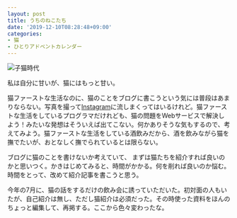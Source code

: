 ```yaml
---
layout: post
title: うちのねこたち
date: '2019-12-10T08:28:48+09:00'
categories:
- 猫
- ひとりアドベントカレンダー
---
```


![子猫時代](/blog/images/cats-children.jpg)

私は自分に甘いが、猫にはもっと甘い。

猫ファーストな生活なのに、猫のことをブログに書こうという気には普段はあまりならない。写真を撮って[Instagram](http://instagram.com/skoji/)に流しまくってはいるけれど。猫ファーストな生活をしているプログラマだけれども、猫の問題をWebサービスで解決しよう！みたいな発想はそういえば出てこない。何かありそうな気もするので、考えてみよう。猫ファーストな生活をしている酒飲みだから、酒を飲みながら猫を撫でたいが、おとなしく撫でられているとは限らない。

ブログに猫のことを書けないか考えていて、 まずは猫たちを紹介すれば良いのかと思いつく。かきはじめてみると、時間がかかる。何を削れば良いのか悩む。時間をとって、改めて紹介記事を書こうと思う。

今年の7月に、猫の話をするだけの飲み会に誘っていただいた。初対面の人もいたが、自己紹介は無し、ただし猫紹介は必須だった。その時使った資料をほんのちょっと編集して、再掲する。ここから色々変わったな。

<script async class="speakerdeck-embed" data-id="d891551984fc4b0697b4fa4774c639bc" data-ratio="1.33333333333333" src="//speakerdeck.com/assets/embed.js"></script>
